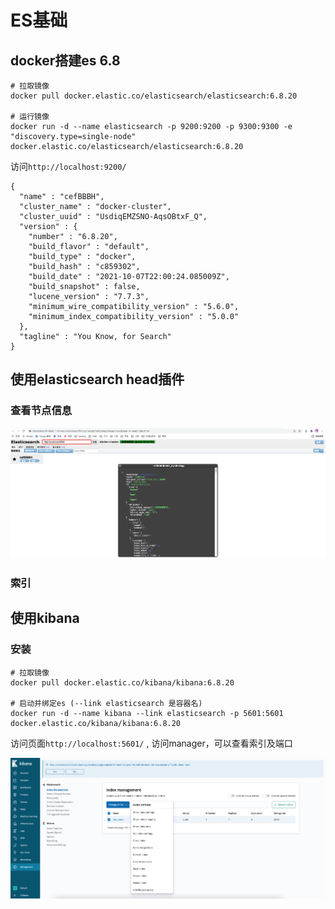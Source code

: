 # ES基础
## docker搭建es 6.8

```
# 拉取镜像
docker pull docker.elastic.co/elasticsearch/elasticsearch:6.8.20

# 运行镜像
docker run -d --name elasticsearch -p 9200:9200 -p 9300:9300 -e "discovery.type=single-node" docker.elastic.co/elasticsearch/elasticsearch:6.8.20
```

访问`http://localhost:9200/`
```
{
  "name" : "cefBBBH",
  "cluster_name" : "docker-cluster",
  "cluster_uuid" : "UsdiqEMZSNO-AqsOBtxF_Q",
  "version" : {
    "number" : "6.8.20",
    "build_flavor" : "default",
    "build_type" : "docker",
    "build_hash" : "c859302",
    "build_date" : "2021-10-07T22:00:24.085009Z",
    "build_snapshot" : false,
    "lucene_version" : "7.7.3",
    "minimum_wire_compatibility_version" : "5.6.0",
    "minimum_index_compatibility_version" : "5.0.0"
  },
  "tagline" : "You Know, for Search"
}
```

## 使用elasticsearch head插件

### 查看节点信息
![es-head](../../../res/es-head.png)  

### 索引

## 使用kibana  
### 安装 

```
# 拉取镜像
docker pull docker.elastic.co/kibana/kibana:6.8.20

# 启动并绑定es (--link elasticsearch 是容器名)
docker run -d --name kibana --link elasticsearch -p 5601:5601  docker.elastic.co/kibana/kibana:6.8.20
```

访问页面`http://localhost:5601/` , 访问manager，可以查看索引及端口 

![kibana](../../../res/kibana.png)  






